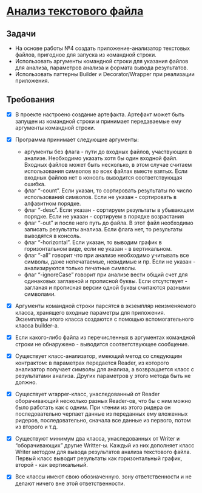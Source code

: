 # [Анализ текстового файла](https://docs.google.com/document/d/16oVN9Pg1HHx5EGZcZ8nZ7gXi8DYagZE_DGWKAB2m-Oo/edit?tab=t.0)

## Задачи

* На основе работы №4 создать приложение-анализатор текстовых файлов, пригодное для запуска из командной строки.
* Использовать аргументы командной строки для указания файлов для анализа, параметров анализа и формата вывода результатов.
* Использовать паттерны Builder и Decorator/Wrapper при реализации приложения.

## Требования

* [X] В проекте настроено создание артефакта. Артефакт может быть запущен из командной строки и принимает передаваемые ему аргументы командной строки.
* [X] Программa принимает следующие аргументы:

  * аргументы без флага - пути до входных файлов, участвующих в анализе. Необходимо указать хотя бы один входной файл. Входных файлов может быть несколько, в этом случае считаем использования символов во всех файлах вместе взятых. Если входных файлов нет в консоль выводится соответствующая ошибка.
  * флаг “-count”. Если указан, то сортировать результаты по число использований символов. Если не указан - сортировать в алфавитном порядке.
  * флаг “-desc”. Если указан - сортируем результаты в убывающем порядке. Если не указан - сортируем в порядке возрастания
  * флаг “-out” и после него путь до файла. В этот файл необходимо записать результаты анализа. Если флага нет, то результаты выводятся в консоль.
  * флаг “-horizontal”. Если указан, то выводим график в горизонтальном виде, если не указан - в вертикальном.
  * флаг “-all” говорит что при анализе необходимо учитывать все символы, даже непечатаемые, невидимые и пр. Если не указан - анализируются только печатные символы.
  * флаг “-ignoreCase” говорит при анализе вести общий счет для одинаковых заглавной и прописной буквы. Если отсутствует - загланая и прописная версии одной буквы считаются разными символами.
* [X] Аргументы командной строки парсятся в экземпляр неизменяемого класса, хранящего входные параметры для приложения. Экземпляры этого класса создаются с помощью вспомогательного класса builder-а.
* [X] Если какого-либо файла из перечисленных в аргументах командной строки не обнаружено - выводится соответствующее сообщение.
* [X] Существует класс-анализатор, имеющий метод со следующим контрактом: в параметрах передается Reader, из которого анализатор получает символы для анализа, а возвращается класс с результатами анализа. Других параметров у этого метода быть не должно.
* [X] Cуществует wrapper-класс, унаследованный от Reader оборачивающий несколько разных Reader-ов, что бы с ним можно было работать как с одним. При чтении из этого ридера он последовательно черпает данные из переданных ему вложенных ридеров, последовательно, сначала все данные из первого, потом из второго и т.д.
* [X] Существуют минимум два класса, унаследованных от Writer и “оборачивающих” другие Writter-ы. Каждый из них дополняет класс Writer методом для вывода результатов анализа текстового файла. Первый класс выводит результаты как горизонтальный график, второй - как вертикальный.
* [X] Все классы имеют свою обозначенную. зону ответственности и не делают ничего вне этой ответственности.
